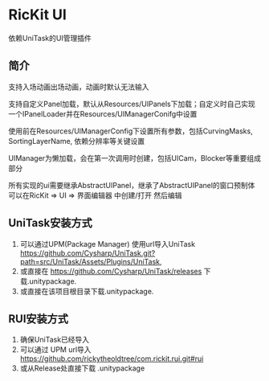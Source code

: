 # RicKit UI
依赖UniTask的UI管理插件
## 简介
支持入场动画出场动画，动画时默认无法输入

支持自定义Panel加载，默认从Resources/UIPanels下加载；自定义时自己实现一个IPanelLoader并在Resources/UIManagerConifg中设置

使用前在Resources/UIManagerConfig下设置所有参数，包括CurvingMasks, SortingLayerName, 依赖分辨率等关键设置

UIManager为懒加载，会在第一次调用时创建，包括UICam，Blocker等重要组成部分

所有实现的ui需要继承AbstractUIPanel，继承了AbstractUIPanel的窗口预制体可以在RicKit => UI => 界面编辑器 中创建/打开 然后编辑
## UniTask安装方式
1. 可以通过UPM(Package Manager) 使用url导入UniTask https://github.com/Cysharp/UniTask.git?path=src/UniTask/Assets/Plugins/UniTask,
2. 或直接在 https://github.com/Cysharp/UniTask/releases 下载.unitypackage.
3. 或直接在该项目根目录下载.unitypackage.
## RUI安装方式
1. 确保UniTask已经导入
2. 可以通过 UPM url导入 https://github.com/rickytheoldtree/com.rickit.rui.git#rui
3. 或从Release处直接下载 .unitypackage

